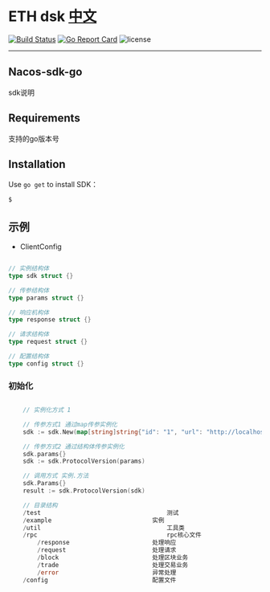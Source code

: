 # ETH dsk [中文](./README_CN.md) #

[![Build Status](https://travis-ci.org/nacos-group/nacos-sdk-go.svg?branch=master)](https://travis-ci.org/nacos-group/nacos-sdk-go) [![Go Report Card](https://goreportcard.com/badge/github.com/nacos-group/nacos-sdk-go)](https://goreportcard.com/report/github.com/nacos-group/nacos-sdk-go) ![license](https://img.shields.io/badge/license-Apache--2.0-green.svg)

---

## Nacos-sdk-go

sdk说明

## Requirements

支持的go版本号

## Installation
Use `go get` to install SDK：
```sh
$ 
```
## 示例
* ClientConfig

```go

// 实例结构体
type sdk struct {}

// 传参结构体
type params struct {}

// 响应机构体
type response struct {}

// 请求结构体
type request struct {}

// 配置结构体
type config struct {}


```

### 初始化

```go

	// 实例化方式 1

	// 传参方式1 通过map传参实例化
	sdk := sdk.New(map[string]string{"id": "1", "url": "http://localhost:3336"})

	// 传参方式2 通过结构体传参实例化
	sdk.params{}
	sdk := sdk.ProtocolVersion(params)

	// 调用方式 实例.方法
	sdk.Params{}
	result := sdk.ProtocolVersion(sdk)

	// 目录结构
	/test									测试
	/example							实例
	/util									工具类
	/rpc									rpc核心文件
		/response						处理响应
		/request						处理请求
		/block							处理区块业务
		/trade							处理交易业务
		/error							异常处理
	/config								配置文件


